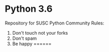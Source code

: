 Python 3.6
======
Repository for SUSC Python Community
Rules:
1. Don't touch not your forks
2. Don't spam
3. Be happy
======
